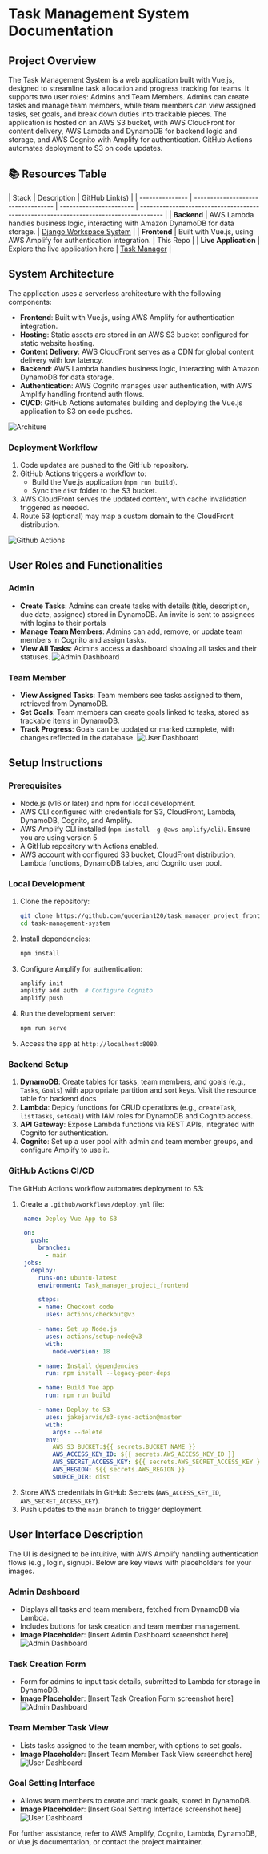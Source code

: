 # Task Management System Documentation

## Project Overview
The Task Management System is a web application built with Vue.js, designed to streamline task allocation and progress tracking for teams. It supports two user roles: Admins and Team Members. Admins can create tasks and manage team members, while team members can view assigned tasks, set goals, and break down duties into trackable pieces. The application is hosted on an AWS S3 bucket, with AWS CloudFront for content delivery, AWS Lambda and DynamoDB for backend logic and storage, and AWS Cognito with Amplify for authentication. GitHub Actions automates deployment to S3 on code updates.

## 📚 Resources Table

| Stack            | Description                            | GitHub Link(s)                                                                        |
| --------------- | ---------------------------------- | ----------------------- | ------------------------------------------------------------------------------------- |
| **Backend**  | AWS Lambda handles business logic, interacting with Amazon DynamoDB for data storage. | [Django Workspace System](https://github.com/guderian120/workspace-system-management) |
| **Frontend** | Built with Vue.js, using AWS Amplify for authentication integration.  | This Repo                                                                                |
| **Live Application**  | Explore the live application here    | [Task Manager](https://dangf6yk5kpeq.cloudfront.net/)                           |


## System Architecture
The application uses a serverless architecture with the following components:
- **Frontend**: Built with Vue.js, using AWS Amplify for authentication integration.
- **Hosting**: Static assets are stored in an AWS S3 bucket configured for static website hosting.
- **Content Delivery**: AWS CloudFront serves as a CDN for global content delivery with low latency.
- **Backend**: AWS Lambda handles business logic, interacting with Amazon DynamoDB for data storage.
- **Authentication**: AWS Cognito manages user authentication, with AWS Amplify handling frontend auth flows.
- **CI/CD**: GitHub Actions automates building and deploying the Vue.js application to S3 on code pushes.

![Architure](media/architecture.svg)

### Deployment Workflow
1. Code updates are pushed to the GitHub repository.
2. GitHub Actions triggers a workflow to:
   - Build the Vue.js application (`npm run build`).
   - Sync the `dist` folder to the S3 bucket.
3. AWS CloudFront serves the updated content, with cache invalidation triggered as needed.
4. Route 53 (optional) may map a custom domain to the CloudFront distribution.

![Github Actions](media/github_actions.png)

## User Roles and Functionalities
### Admin
- **Create Tasks**: Admins can create tasks with details (title, description, due date, assignee) stored in DynamoDB. An invite is sent to assignees with logins to their portals
- **Manage Team Members**: Admins can add, remove, or update team members in Cognito and assign tasks.
- **View All Tasks**: Admins access a dashboard showing all tasks and their statuses.
![Admin Dashboard](media/admin_dashboard)
### Team Member
- **View Assigned Tasks**: Team members see tasks assigned to them, retrieved from DynamoDB.
- **Set Goals**: Team members can create goals linked to tasks, stored as trackable items in DynamoDB.
- **Track Progress**: Goals can be updated or marked complete, with changes reflected in the database.
![User Dashboard](media/user_dashboard)

## Setup Instructions
### Prerequisites
- Node.js (v16 or later) and npm for local development.
- AWS CLI configured with credentials for S3, CloudFront, Lambda, DynamoDB, Cognito, and Amplify.
- AWS Amplify CLI installed (`npm install -g @aws-amplify/cli`). Ensure you are using version 5
- A GitHub repository with Actions enabled.
- AWS account with configured S3 bucket, CloudFront distribution, Lambda functions, DynamoDB tables, and Cognito user pool.

### Local Development
1. Clone the repository:
   ```bash
   git clone https://github.com/guderian120/task_manager_project_frontend/
   cd task-management-system
   ```
2. Install dependencies:
   ```bash
   npm install
   ```
3. Configure Amplify for authentication:
   ```bash
   amplify init
   amplify add auth  # Configure Cognito
   amplify push
   ```
4. Run the development server:
   ```bash
   npm run serve
   ```
5. Access the app at `http://localhost:8080`.

### Backend Setup
1. **DynamoDB**: Create tables for tasks, team members, and goals (e.g., `Tasks`, `Goals`) with appropriate partition and sort keys. Visit the resource table for backend docs
2. **Lambda**: Deploy functions for CRUD operations (e.g., `createTask`, `listTasks`, `setGoal`) with IAM roles for DynamoDB and Cognito access.
3. **API Gateway**: Expose Lambda functions via REST APIs, integrated with Cognito for authentication.
4. **Cognito**: Set up a user pool with admin and team member groups, and configure Amplify to use it.

### GitHub Actions CI/CD
The GitHub Actions workflow automates deployment to S3:
1. Create a `.github/workflows/deploy.yml` file:
   ```yaml
    name: Deploy Vue App to S3

    on:
      push:
        branches:
          - main
    jobs:
      deploy:
        runs-on: ubuntu-latest
        environment: Task_manager_project_frontend

        steps:
        - name: Checkout code
          uses: actions/checkout@v3

        - name: Set up Node.js
          uses: actions/setup-node@v3
          with:
            node-version: 18

        - name: Install dependencies
          run: npm install --legacy-peer-deps

        - name: Build Vue app
          run: npm run build

        - name: Deploy to S3
          uses: jakejarvis/s3-sync-action@master
          with:
            args: --delete
          env:
            AWS_S3_BUCKET:${{ secrets.BUCKET_NAME }} 
            AWS_ACCESS_KEY_ID: ${{ secrets.AWS_ACCESS_KEY_ID }}
            AWS_SECRET_ACCESS_KEY: ${{ secrets.AWS_SECRET_ACCESS_KEY }}
            AWS_REGION: ${{ secrets.AWS_REGION }}
            SOURCE_DIR: dist

   ```
2. Store AWS credentials in GitHub Secrets (`AWS_ACCESS_KEY_ID`, `AWS_SECRET_ACCESS_KEY`).
3. Push updates to the `main` branch to trigger deployment.

## User Interface Description
The UI is designed to be intuitive, with AWS Amplify handling authentication flows (e.g., login, signup). Below are key views with placeholders for your images.

### Admin Dashboard
- Displays all tasks and team members, fetched from DynamoDB via Lambda.
- Includes buttons for task creation and team member management.
- **Image Placeholder**: [Insert Admin Dashboard screenshot here]
![Admin Dashboard](media/admin_task_detail_modal.png)
### Task Creation Form
- Form for admins to input task details, submitted to Lambda for storage in DynamoDB.
- **Image Placeholder**: [Insert Task Creation Form screenshot here]
![Admin Dashboard](media/admin_taskview.png)
### Team Member Task View
- Lists tasks assigned to the team member, with options to set goals.
- **Image Placeholder**: [Insert Team Member Task View screenshot here]
![User Dashboard](media/user_dashboard.png)

### Goal Setting Interface
- Allows team members to create and track goals, stored in DynamoDB.
- **Image Placeholder**: [Insert Goal Setting Interface screenshot here]
![User Dashboard](media/user_create_goal.png)




For further assistance, refer to AWS Amplify, Cognito, Lambda, DynamoDB, or Vue.js documentation, or contact the project maintainer.